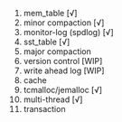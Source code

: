 1. mem_table [√]
2. minor compaction [√]
3. monitor-log (spdlog) [√]
4. sst_table [√]
5. major compaction
6. version control [WIP]
7. write ahead log [WIP]
8. cache
9. tcmalloc/jemalloc [√]
10. multi-thread [√]
11. transaction